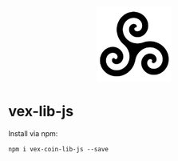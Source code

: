 <div align="center">
    <img src=".github/icon.png" alt="Logo" width='150px' height='auto'/>
</div>

# vex-lib-js

Install via npm:

	npm i vex-coin-lib-js --save
